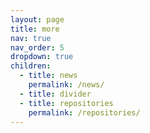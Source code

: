 ```yaml
---
layout: page
title: more
nav: true
nav_order: 5
dropdown: true
children:
  - title: news
    permalink: /news/
  - title: divider
  - title: repositories
    permalink: /repositories/
---
```

